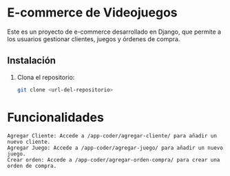 # E-commerce de Videojuegos

Este es un proyecto de e-commerce desarrollado en Django, que permite a los usuarios gestionar clientes, juegos y órdenes de compra.

## Instalación

1. Clona el repositorio:
   ```bash
   git clone <url-del-repositorio>

# Funcionalidades

    Agregar Cliente: Accede a /app-coder/agregar-cliente/ para añadir un nuevo cliente.
    Agregar Juego: Accede a /app-coder/agregar-juego/ para añadir un nuevo juego.
    Crear orden: Accede a /app-coder/agregar-orden-compra/ para crear una orden de compra.
